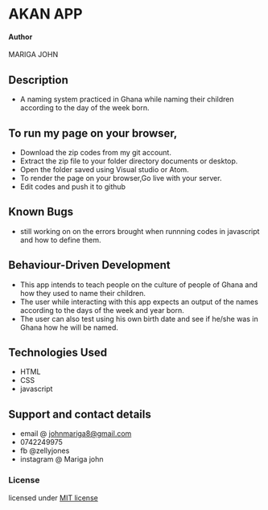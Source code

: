 # AKAN APP
#### Author 
 MARIGA JOHN
## Description
* A naming system practiced in Ghana while naming their children according to the day of the week born.
## To run my page on your browser,
* Download the zip codes from my git account.
* Extract the zip file to your folder directory documents or desktop.
* Open the folder saved using Visual studio or Atom.
* To render the page on your browser,Go live with your server.
* Edit codes and push it to github
## Known Bugs
* still working on on the errors brought when runnning codes in javascript and how to define them.
## Behaviour-Driven Development
* This app intends to teach people on the culture of people of Ghana and how they used to name their children.
* The user while interacting with this app expects an output of the names according to the days of the week and year born.
* The user can also test using his own birth date and see if he/she was in Ghana how he will be named.
## Technologies Used
* HTML
* CSS
* javascript
## Support and contact details
* email @ johnmariga8@gmail.com
* 0742249975
* fb @zellyjones
* instagram @ Mariga john
### License
licensed under [MIT license](LICENSE)